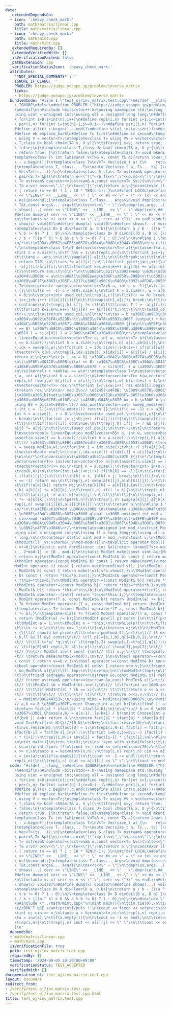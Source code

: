 ```yaml
---
data:
  _extendedDependsOn:
  - icon: ':heavy_check_mark:'
    path: math/matrix/linear.cpp
    title: math/matrix/linear.cpp
  - icon: ':heavy_check_mark:'
    path: math/mint.cpp
    title: math/mint.cpp
  _extendedRequiredBy: []
  _extendedVerifiedWith: []
  _isVerificationFailed: false
  _pathExtension: cpp
  _verificationStatusIcon: ':heavy_check_mark:'
  attributes:
    '*NOT_SPECIAL_COMMENTS*': ''
    IGNORE_IF_CLANG: ''
    PROBLEM: https://judge.yosupo.jp/problem/inverse_matrix
    links:
    - https://judge.yosupo.jp/problem/inverse_matrix
  bundledCode: "#line 1 \"test_oj/inv_matrix.test.cpp\"\n#ifdef __clang__\n#define\
    \ IGNORE\n#else\n#define PROBLEM \"https://judge.yosupo.jp/problem/inverse_matrix\"\
    \n#endif\n\n#include <bits/stdc++.h>\nusing namespace std;\nusing ll = long long;\n\
    using uint = unsigned int;\nusing ull = unsigned long long;\n#define rep(i,n)\
    \ for(int i=0;i<int(n);i++)\n#define rep1(i,n) for(int i=1;i<=int(n);i++)\n#define\
    \ per(i,n) for(int i=int(n)-1;i>=0;i--)\n#define per1(i,n) for(int i=int(n);i>0;i--)\n\
    #define all(c) c.begin(),c.end()\n#define si(x) int(x.size())\n#define pb push_back\n\
    #define eb emplace_back\n#define fs first\n#define sc second\ntemplate<class T>\
    \ using V = vector<T>;\ntemplate<class T> using VV = vector<vector<T>>;\ntemplate<class\
    \ T,class U> bool chmax(T& x, U y){\n\tif(x<y){ x=y; return true; }\n\treturn\
    \ false;\n}\ntemplate<class T,class U> bool chmin(T& x, U y){\n\tif(y<x){ x=y;\
    \ return true; }\n\treturn false;\n}\ntemplate<class T> void mkuni(V<T>& v){sort(all(v));v.erase(unique(all(v)),v.end());}\n\
    template<class T> int lwb(const V<T>& v, const T& a){return lower_bound(all(v),a)\
    \ - v.begin();}\ntemplate<class T>\nV<T> Vec(size_t a) {\n    return V<T>(a);\n\
    }\ntemplate<class T, class... Ts>\nauto Vec(size_t a, Ts... ts) {\n  return V<decltype(Vec<T>(ts...))>(a,\
    \ Vec<T>(ts...));\n}\ntemplate<class S,class T> ostream& operator<<(ostream& o,const\
    \ pair<S,T> &p){\n\treturn o<<\"(\"<<p.fs<<\",\"<<p.sc<<\")\";\n}\ntemplate<class\
    \ T> ostream& operator<<(ostream& o,const vector<T> &vc){\n\to<<\"{\";\n\tfor(const\
    \ T& v:vc) o<<v<<\",\";\n\to<<\"}\";\n\treturn o;\n}\nconstexpr ll TEN(int n)\
    \ { return (n == 0) ? 1 : 10 * TEN(n-1); }\n\n#ifdef LOCAL\n#define show(x) cerr\
    \ << \"LINE\" << __LINE__ << \" : \" << #x << \" = \" << (x) << endl\nvoid dmpr(ostream&\
    \ os){os<<endl;}\ntemplate<class T,class... Args>\nvoid dmpr(ostream&os,const\
    \ T&t,const Args&... args){\n\tos<<t<<\" ~ \";\n\tdmpr(os,args...);\n}\n#define\
    \ shows(...) cerr << \"LINE\" << __LINE__ << \" : \";dmpr(cerr,##__VA_ARGS__)\n\
    #define dump(x) cerr << \"LINE\" << __LINE__ << \" : \" << #x << \" = {\";  \\\
    \n\tfor(auto v: x) cerr << v << \",\"; cerr << \"}\" << endl;\n#else\n#define\
    \ show(x) void(0)\n#define dump(x) void(0)\n#define shows(...) void(0)\n#endif\n\
    \ntemplate<class D> D divFloor(D a, D b){\n\treturn a / b - (((a ^ b) < 0 && a\
    \ % b != 0) ? 1 : 0);\n}\ntemplate<class D> D divCeil(D a, D b) {\n\treturn a\
    \ / b + (((a ^ b) > 0 && a % b != 0) ? 1 : 0);\n}\n\n\n#line 1 \"math/matrix/linear.cpp\"\
    \n/*\n\t\u7DDA\u5F62\u4EE3\u6570\u3044\u308D\u3044\u308D\n\tverified: yosupo\n\
    */\n\ntemplate<class T>\nT det(vector<vector<T>> a){\n\tassert(a.size() == a[0].size());\n\
    \tint n = a.size();\n\tT ans = 1;\n\trep(i,n){\n\t\tfor(int j=i+1;j<n;j++) if(a[j][i]){\n\
    \t\t\tans = -ans;\n\t\t\tswap(a[j],a[i]);\n\t\t\tbreak;\n\t\t}\n\t\tif(!a[i][i])\
    \ return T(0);\n\t\tans *= a[i][i];\n\t\tfor(int j=i+1;j<n;j++){\n\t\t\tT w =\
    \ -a[j][i]/a[i][i];\n\t\t\tfor(int k=i;k<n;k++) a[j][k] += a[i][k]*w;\n\t\t}\n\
    \t}\n\treturn ans;\t\n}\n/*\n\t\u5DE6c\u5217\u3092sweep \u6307\u5B9A\u3057\u306A\
    \u3044\u3068c = w\n\t\u884C\u306Eswap\u306F\u3059\u308B\n\t\u6383\u304D\u51FA\u3057\
    \u306B\u4F7F\u3063\u305F\u5217\u306E\u96C6\u5408\u3092\u8FD4\u3059\n*/\ntemplate<class\
    \ T>\nvector<int> sweep(vector<vector<T>>& a, int c = -1){\n\tif(a.empty()) return\
    \ {};\n\tif(c == -1) c = a[0].size();\n\tint h = a.size(), w = a[0].size(), r\
    \ = 0;\n\tvector<int> used_col;\n\trep(i,c){\n\t\tif(r == h) break;\n\t\tfor(int\
    \ j=r;j<h;j++) if(a[j][i]){\n\t\t\tswap(a[r],a[j]); break;\n\t\t}\n\t\tif(!a[r][i])\
    \ continue;\n\t\trep(j,h) if(j != r){\n\t\t\tconst T t = -a[j][i]/a[r][i];\n\t\
    \t\tfor(int k=i;k<w;k++) a[j][k] += a[r][k]*t;\n\t\t}\n\t\tused_col.pb(i);\n\t\
    \tr++;\n\t}\n\treturn used_col;\n}\n\n/*\n\tax = b \u306E\u89E3\u306E\u3072\u3068\
    \u3064\u3092\u51FA\u529B\n\t\u89E3\u7A7A\u9593\u306F (output) + ker(a)\n\t\u89E3\
    \u304C\u5B58\u5728\u3057\u306A\u3044\u306A\u3089 {}\n\n\t\u5F0F\u304C0\u500B(si(a)\
    \ == 0) \u3067\u58CA\u308C\u306A\u3044\u3088\u3046\u306B\u5909\u6570\u306E\u500B\
    \u6570 ( = si(a[0]) ) w \u3092\u4E0E\u3048\u308B\n*/\ntemplate<class T>\nvector<T>\
    \ linearEquation(vector<vector<T>> a, int w, vector<T> b){\n\tassert(a.size()\
    \ == b.size());\n\tint h = a.size();\n\trep(i,h) a[i].pb(b[i]);\n\tvector<int>\
    \ idx = sweep(a,w);\n\tfor(int i = idx.size();i<h;i++) if(a[i][w]) return {};\n\
    \tvector<T> x(w);\n\trep(i,idx.size()) x[idx[i]] = a[i][w] / a[i][idx[i]];\n\t\
    return x;\n}\n/*\n\t{x | ax = 0} \u306E\u3042\u308B\u57FA\u5E95\u3092\u51FA\u529B\
    \n\t\u5F0F\u304C0\u500B(si(a) == 0) \u3067\u58CA\u308C\u306A\u3044\u3088\u3046\
    \u306B\u5909\u6570\u306E\u500B\u6570 ( = si(a[0]) ) w \u3092\u4E0E\u3048\u308B\
    \n\tsi(kernel) + rank(a) == w\n*/\ntemplate<class T>\nvector<vector<T>> kernel(vector<vector<T>>\
    \ a, int w){\n\tint h = a.size();\n\tvector<vector<T>> b(w,vector<T>(h+w));\n\t\
    rep(i,h) rep(j,w) b[j][i] = a[i][j];\n\trep(i,w) b[i][h+i] = 1;\n\tint r = sweep(b,h).size();\n\
    \tvector<vector<T>> res;\n\tfor(int i=r;i<w;i++) res.eb(b[i].begin()+h,b[i].end());\n\
    \treturn res;\n}\n\n// mod 2\n// \u5E45(\u4F8B: \u5909\u6570\u306E\u500B\u6570\
    )\u3060\u3051bitset\u306B\u3057\u3066\u7E26\u306F\u3057\u3066\u306A\u3044\u3053\
    \u3068\u306B\u6CE8\u610F\n// \u4F8B\u3048\u3070 Ax = b \u306E b \u306F vector<bool>\n\
    using BS = bitset<8010>;\t// max_width\nvector<int> sweep_mod2(vector<BS>& a,\
    \ int c = -1){\n\tif(a.empty()) return {};\n\tif(c == -1) c = a[0].size();\n\t\
    int h = a.size(), r = 0;\n\tvector<int> used_col;\n\trep(i,c){\n\t\tif(r == h)\
    \ break;\n\t\tfor(int j=r;j<h;j++) if(a[j][i]){\n\t\t\tswap(a[r],a[j]); break;\n\
    \t\t}\n\t\tif(!a[r][i]) continue;\n\t\trep(j,h) if(j != r && a[j][i]){\n\t\t\t\
    a[j] ^= a[r];\n\t\t}\n\t\tused_col.pb(i);\n\t\tr++;\n\t}\n\treturn used_col;\n\
    }\nvector<bool> linearEquation_mod2(vector<BS> a, int w, vector<bool> b){\n\t\
    assert(a.size() == b.size());\n\tint h = a.size();\n\trep(i,h) a[i][w] = b[i];\t\
    \t\t// \u3053\u3053\u8FBC\u3067width\u3068\u308B\u3053\u3068\n\tvector<int> idx\
    \ = sweep_mod2(a,w);\n\tfor(int i = idx.size();i<h;i++) if(a[i][w]) return {};\n\
    \tvector<bool> x(w);\n\trep(i,idx.size()) x[idx[i]] = a[i][w];\n\treturn x;\n\
    }\n\n\n/*\n\tinversion\n\t\u306A\u3051\u308C\u3070 {{}}\n*/\ntemplate<class T>\n\
    vector<vector<T>> inv(vector<vector<T>> a){\n\tassert(a.size() == a[0].size());\n\
    \tvector<vector<T>> no;\n\tint n = a.size();\n\tvector<int> ih(n,-1), jh(n,-1);\n\
    \trep(k,n){\n\t\tfor(int i=k;i<n;i++) if(ih[k] == -1){\n\t\t\tfor(int j=k;j<n;j++)\
    \ if(a[i][j]){\n\t\t\t\tih[k] = i, jh[k] = j; break;\n\t\t\t}\n\t\t}\n\t\tif(ih[k]\
    \ == -1) return no;\n\t\trep(j,n) swap(a[k][j],a[ih[k]][j]);\n\t\trep(i,n) swap(a[i][k],a[i][jh[k]]);\n\
    \t\tif(!a[k][k]) return no;\n\t\ta[k][k] = a[k][k].inv();\n\t\trep(i,n) if(i !=\
    \ k) a[k][i] *= a[k][k];\n\t\trep(i,n) if(i != k){\n\t\t\trep(j,n) if(j != k){\n\
    \t\t\t\ta[i][j] -= a[i][k]*a[k][j];\n\t\t\t}\n\t\t}\n\t\trep(i,n) if(i != k) a[i][k]\
    \ *= -a[k][k];\n\t}\n\tper(k,n){\n\t\trep(j,n) swap(a[k][j],a[jh[k]][j]);\n\t\t\
    rep(i,n) swap(a[i][k],a[i][ih[k]]);\n\t}\n\treturn a;\n}\n#line 1 \"math/mint.cpp\"\
    \n/*\n\t\u4EFB\u610Fmod \u306A\u3089 \n\ttemplate \u306A\u304F\u3057\u3066 costexpr\
    \ \u306E\u884C\u6D88\u3057\u3066 global \u306B unsigned int mod = 1;\n\t\u3067\
    \ cin>>mod \u3057\u3066\u304B\u3089\u4F7F\u3046\n\t\u4EFB\u610F mod \u306F\u304B\
    \u306A\u308A\u9045\u3044\u306E\u3067\u3001\u3067\u304D\u308C\u3070 \"atcoder/modint\"\
    \ \u3092\u4F7F\u3046\n*/\n\ntemplate<unsigned int mod_>\nstruct ModInt{\t\n\t\
    using uint = unsigned int;\n\tusing ll = long long;\n\tusing ull = unsigned long\
    \ long;\n\n\tconstexpr static uint mod = mod_;\n\n\tuint v;\n\tModInt():v(0){}\n\
    \tModInt(ll _v):v(normS(_v%mod+mod)){}\n\texplicit operator bool() const {return\
    \ v!=0;}\n\tstatic uint normS(const uint &x){return (x<mod)?x:x-mod;}\t\t// [0\
    \ , 2*mod-1] -> [0 , mod-1]\n\tstatic ModInt make(const uint &x){ModInt m; m.v=x;\
    \ return m;}\n\tModInt operator+(const ModInt& b) const { return make(normS(v+b.v));}\n\
    \tModInt operator-(const ModInt& b) const { return make(normS(v+mod-b.v));}\n\t\
    ModInt operator-() const { return make(normS(mod-v)); }\n\tModInt operator*(const\
    \ ModInt& b) const { return make((ull)v*b.v%mod);}\n\tModInt operator/(const ModInt&\
    \ b) const { return *this*b.inv();}\n\tModInt& operator+=(const ModInt& b){ return\
    \ *this=*this+b;}\n\tModInt& operator-=(const ModInt& b){ return *this=*this-b;}\n\
    \tModInt& operator*=(const ModInt& b){ return *this=*this*b;}\n\tModInt& operator/=(const\
    \ ModInt& b){ return *this=*this/b;}\n\tModInt& operator++(int){ return *this=*this+1;}\n\
    \tModInt& operator--(int){ return *this=*this-1;}\n\ttemplate<class T> friend\
    \ ModInt operator+(T a, const ModInt& b){ return (ModInt(a) += b);}\n\ttemplate<class\
    \ T> friend ModInt operator-(T a, const ModInt& b){ return (ModInt(a) -= b);}\n\
    \ttemplate<class T> friend ModInt operator*(T a, const ModInt& b){ return (ModInt(a)\
    \ *= b);}\n\ttemplate<class T> friend ModInt operator/(T a, const ModInt& b){\
    \ return (ModInt(a) /= b);}\n\tModInt pow(ll p) const {\n\t\tif(p<0) return inv().pow(-p);\n\
    \t\tModInt a = 1;\n\t\tModInt x = *this;\n\t\twhile(p){\n\t\t\tif(p&1) a *= x;\n\
    \t\t\tx *= x;\n\t\t\tp >>= 1;\n\t\t}\n\t\treturn a;\n\t}\n\tModInt inv() const\
    \ {\t\t// should be prime\n\t\treturn pow(mod-2);\n\t}\n\t// ll extgcd(ll a,ll\
    \ b,ll &x,ll &y) const{\n\t// \tll p[]={a,1,0},q[]={b,0,1};\n\t// \twhile(*q){\n\
    \t// \t\tll t=*p/ *q;\n\t// \t\trep(i,3) swap(p[i]-=t*q[i],q[i]);\n\t// \t}\n\t\
    // \tif(p[0]<0) rep(i,3) p[i]=-p[i];\n\t// \tx=p[1],y=p[2];\n\t// \treturn p[0];\n\
    \t// }\n\t// ModInt inv() const {\n\t// \tll x,y;\n\t// \textgcd(v,mod,x,y);\n\
    \t// \treturn make(normS(x+mod));\n\t// }\n\n\tbool operator==(const ModInt& b)\
    \ const { return v==b.v;}\n\tbool operator!=(const ModInt& b) const { return v!=b.v;}\n\
    \tbool operator<(const ModInt& b) const { return v<b.v;}\n\tfriend istream& operator>>(istream\
    \ &o,ModInt& x){\n\t\tll tmp;\n\t\to>>tmp;\n\t\tx=ModInt(tmp);\n\t\treturn o;\n\
    \t}\n\tfriend ostream& operator<<(ostream &o,const ModInt& x){ return o<<x.v;}\n\
    \t// friend ostream& operator<<(ostream &o,const ModInt& x){\n\t// \tfor(int b=1;b<=1000;b++){\n\
    \t// \t\tModInt ib = ModInt(b).inv();\n\t// \t\tfor(int a=-1000;a<=1000;a++){\n\
    \t// \t\t\tif(ModInt(a) * ib == x){\n\t// \t\t\t\treturn o << a << \"/\" << b;\n\
    \t// \t\t\t}\n\t// \t\t}\n\t// \t}\n\t// \treturn o<<x.v;\n\t// }\n};\nusing mint\
    \ = ModInt<998244353>;\n//using mint = ModInt<1000000007>;\n\nV<mint> fact,ifact,invs;\n\
    // a,b >= 0 \u306E\u307F\nmint Choose(int a,int b){\n\tif(b<0 || a<b) return 0;\n\
    \treturn fact[a] * ifact[b] * ifact[a-b];\n}\n\n/*\n// b >= 0 \u306E\u7BC4\u56F2\
    \u3067\u3001 Choose(a,b) = a(a-1)..(a-b+1) / b!\nmint Choose(int a,int b){\n\t\
    if(b<0 || a<b) return 0;\n\treturn fact[a] * ifact[b] * ifact[a-b];\n}\n*/\n\n\
    void InitFact(int N){\t//[0,N]\n\tN++;\n\tfact.resize(N);\n\tifact.resize(N);\n\
    \tinvs.resize(N);\n\tfact[0] = 1;\n\trep1(i,N-1) fact[i] = fact[i-1] * i;\n\t\
    ifact[N-1] = fact[N-1].inv();\n\tfor(int i=N-2;i>=0;i--) ifact[i] = ifact[i+1]\
    \ * (i+1);\n\trep1(i,N-1) invs[i] = fact[i-1] * ifact[i];\n}\n#line 80 \"test_oj/inv_matrix.test.cpp\"\
    \n\nint main(){\n\tcin.tie(0);\n\tios::sync_with_stdio(false);\t\t//DON'T USE\
    \ scanf/printf/puts !!\n\tcout << fixed << setprecision(20);\n\t\n\tint n; cin\
    \ >> n;\n\tauto a = Vec<mint>(n,n);\n\trep(i,n) rep(j,n) cin >> a[i][j];\n\ta\
    \ = inv(a);\n\tif(a.empty()){\n\t\tcout << -1 << endl;\n\t\treturn 0;\n\t}\n\t\
    rep(i,n){\n\t\trep(j,n) cout << a[i][j] << \" \";\n\t\tcout << endl;\n\t}\n}\n"
  code: "#ifdef __clang__\n#define IGNORE\n#else\n#define PROBLEM \"https://judge.yosupo.jp/problem/inverse_matrix\"\
    \n#endif\n\n#include <bits/stdc++.h>\nusing namespace std;\nusing ll = long long;\n\
    using uint = unsigned int;\nusing ull = unsigned long long;\n#define rep(i,n)\
    \ for(int i=0;i<int(n);i++)\n#define rep1(i,n) for(int i=1;i<=int(n);i++)\n#define\
    \ per(i,n) for(int i=int(n)-1;i>=0;i--)\n#define per1(i,n) for(int i=int(n);i>0;i--)\n\
    #define all(c) c.begin(),c.end()\n#define si(x) int(x.size())\n#define pb push_back\n\
    #define eb emplace_back\n#define fs first\n#define sc second\ntemplate<class T>\
    \ using V = vector<T>;\ntemplate<class T> using VV = vector<vector<T>>;\ntemplate<class\
    \ T,class U> bool chmax(T& x, U y){\n\tif(x<y){ x=y; return true; }\n\treturn\
    \ false;\n}\ntemplate<class T,class U> bool chmin(T& x, U y){\n\tif(y<x){ x=y;\
    \ return true; }\n\treturn false;\n}\ntemplate<class T> void mkuni(V<T>& v){sort(all(v));v.erase(unique(all(v)),v.end());}\n\
    template<class T> int lwb(const V<T>& v, const T& a){return lower_bound(all(v),a)\
    \ - v.begin();}\ntemplate<class T>\nV<T> Vec(size_t a) {\n    return V<T>(a);\n\
    }\ntemplate<class T, class... Ts>\nauto Vec(size_t a, Ts... ts) {\n  return V<decltype(Vec<T>(ts...))>(a,\
    \ Vec<T>(ts...));\n}\ntemplate<class S,class T> ostream& operator<<(ostream& o,const\
    \ pair<S,T> &p){\n\treturn o<<\"(\"<<p.fs<<\",\"<<p.sc<<\")\";\n}\ntemplate<class\
    \ T> ostream& operator<<(ostream& o,const vector<T> &vc){\n\to<<\"{\";\n\tfor(const\
    \ T& v:vc) o<<v<<\",\";\n\to<<\"}\";\n\treturn o;\n}\nconstexpr ll TEN(int n)\
    \ { return (n == 0) ? 1 : 10 * TEN(n-1); }\n\n#ifdef LOCAL\n#define show(x) cerr\
    \ << \"LINE\" << __LINE__ << \" : \" << #x << \" = \" << (x) << endl\nvoid dmpr(ostream&\
    \ os){os<<endl;}\ntemplate<class T,class... Args>\nvoid dmpr(ostream&os,const\
    \ T&t,const Args&... args){\n\tos<<t<<\" ~ \";\n\tdmpr(os,args...);\n}\n#define\
    \ shows(...) cerr << \"LINE\" << __LINE__ << \" : \";dmpr(cerr,##__VA_ARGS__)\n\
    #define dump(x) cerr << \"LINE\" << __LINE__ << \" : \" << #x << \" = {\";  \\\
    \n\tfor(auto v: x) cerr << v << \",\"; cerr << \"}\" << endl;\n#else\n#define\
    \ show(x) void(0)\n#define dump(x) void(0)\n#define shows(...) void(0)\n#endif\n\
    \ntemplate<class D> D divFloor(D a, D b){\n\treturn a / b - (((a ^ b) < 0 && a\
    \ % b != 0) ? 1 : 0);\n}\ntemplate<class D> D divCeil(D a, D b) {\n\treturn a\
    \ / b + (((a ^ b) > 0 && a % b != 0) ? 1 : 0);\n}\n\n\n#include \"../math/matrix/linear.cpp\"\
    \n#include \"../math/mint.cpp\"\n\nint main(){\n\tcin.tie(0);\n\tios::sync_with_stdio(false);\t\
    \t//DON'T USE scanf/printf/puts !!\n\tcout << fixed << setprecision(20);\n\t\n\
    \tint n; cin >> n;\n\tauto a = Vec<mint>(n,n);\n\trep(i,n) rep(j,n) cin >> a[i][j];\n\
    \ta = inv(a);\n\tif(a.empty()){\n\t\tcout << -1 << endl;\n\t\treturn 0;\n\t}\n\
    \trep(i,n){\n\t\trep(j,n) cout << a[i][j] << \" \";\n\t\tcout << endl;\n\t}\n\
    }\n"
  dependsOn:
  - math/matrix/linear.cpp
  - math/mint.cpp
  isVerificationFile: true
  path: test_oj/inv_matrix.test.cpp
  requiredBy: []
  timestamp: '2024-09-05 20:30:00+09:00'
  verificationStatus: TEST_ACCEPTED
  verifiedWith: []
documentation_of: test_oj/inv_matrix.test.cpp
layout: document
redirect_from:
- /verify/test_oj/inv_matrix.test.cpp
- /verify/test_oj/inv_matrix.test.cpp.html
title: test_oj/inv_matrix.test.cpp
---
```

